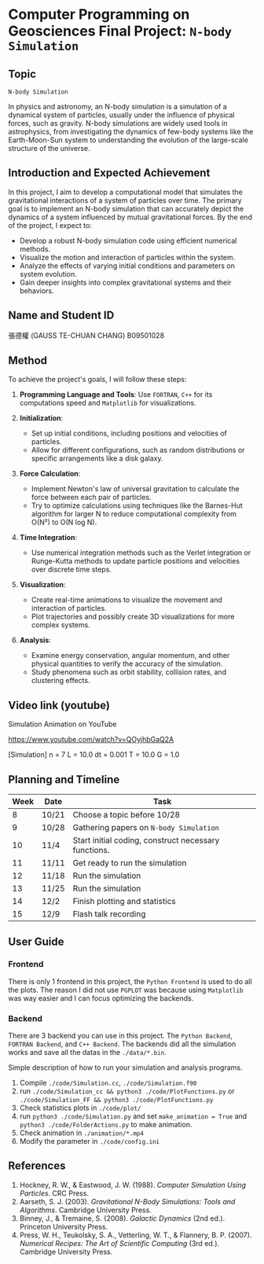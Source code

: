 # Computer Programming on Geosciences Final Project: `N-body Simulation`


## Topic
`N-body Simulation`

In physics and astronomy, an N-body simulation is a simulation of a dynamical system of particles, usually under the influence of physical forces, such as gravity. N-body simulations are widely used tools in astrophysics, from investigating the dynamics of few-body systems like the Earth-Moon-Sun system to understanding the evolution of the large-scale structure of the universe.


## Introduction and Expected Achievement
In this project, I aim to develop a computational model that simulates the gravitational interactions of a system of particles over time. The primary goal is to implement an N-body simulation that can accurately depict the dynamics of a system influenced by mutual gravitational forces. By the end of the project, I expect to:

- Develop a robust N-body simulation code using efficient numerical methods.
- Visualize the motion and interaction of particles within the system.
- Analyze the effects of varying initial conditions and parameters on system evolution.
- Gain deeper insights into complex gravitational systems and their behaviors.


## Name and Student ID
張德權 (GAUSS TE-CHUAN CHANG) B09501028


## Method
To achieve the project's goals, I will follow these steps:

1. **Programming Language and Tools**: Use `FORTRAN`, `C++` for its computations speed and `Matplotlib` for visualizations.

2. **Initialization**:
   - Set up initial conditions, including positions and velocities of particles.
   - Allow for different configurations, such as random distributions or specific arrangements like a disk galaxy.

3. **Force Calculation**:
   - Implement Newton's law of universal gravitation to calculate the force between each pair of particles.
   - Try to optimize calculations using techniques like the Barnes-Hut algorithm for larger N to reduce computational complexity from O(N²) to O(N log N).

4. **Time Integration**:
   - Use numerical integration methods such as the Verlet integration or Runge-Kutta methods to update particle positions and velocities over discrete time steps.

5. **Visualization**:
   - Create real-time animations to visualize the movement and interaction of particles.
   - Plot trajectories and possibly create 3D visualizations for more complex systems.

6. **Analysis**:
   - Examine energy conservation, angular momentum, and other physical quantities to verify the accuracy of the simulation.
   - Study phenomena such as orbit stability, collision rates, and clustering effects.


## Video link (youtube)

Simulation Animation on YouTube

https://www.youtube.com/watch?v=QOyjhbGaQ2A

[Simulation]
n = 7
L = 10.0
dt = 0.001
T = 10.0
G = 1.0

<!-- You are required to record a 3-min preview video to be available on 12/9 -->

## Planning and Timeline

| Week | Date   | Task                                                 |
| ---- | ------ | ---------------------------------------------------- |
| 8    | 10/21  | Choose a topic before 10/28                          |
| 9    | 10/28  | Gathering papers on `N-body Simulation`              |
| 10   | 11/4   | Start initial coding, construct necessary functions. |
| 11   | 11/11  | Get ready to run the simulation                      |
| 12   | 11/18  | Run the simulation                                   |
| 13   | 11/25  | Run the simulation                                   |
| 14   | 12/2   | Finish plotting and statistics                       |
| 15   | 12/9   | Flash talk recording                                 |

## User Guide

### Frontend

There is only 1 frontend in this project, the `Python Frontend` is used to do all the plots. The reason I did not use `PGPLOT` was because using `Matplotlib` was way easier and I can focus optimizing the backends.

### Backend

There are 3 backend you can use in this project. The `Python Backend`, `FORTRAN Backend`, and `C++ Backend`. The backends did all the simulation works and save all the datas in the `./data/*.bin`.

Simple description of how to run your simulation and analysis programs.

1. Compile `./code/Simulation.cc`, `./code/Simulation.f90`
2. run `./code/Simulation_cc && python3 ./code/PlotFunctions.py` or `./code/Simulation_FF && python3 ./code/PlotFunctions.py`
3. Check statistics plots in `./code/plot/`
4. run `python3 ./code/Simulation.py` and set `make_animation = True` and `python3 ./code/FolderActions.py` to make animation.
5. Check animation in `./animation/*.mp4`
6. Modify the parameter in `./code/config.ini`


## References

1. Hockney, R. W., & Eastwood, J. W. (1988). *Computer Simulation Using Particles*. CRC Press.
2. Aarseth, S. J. (2003). *Gravitational N-Body Simulations: Tools and Algorithms*. Cambridge University Press.
3. Binney, J., & Tremaine, S. (2008). *Galactic Dynamics* (2nd ed.). Princeton University Press.
4. Press, W. H., Teukolsky, S. A., Vetterling, W. T., & Flannery, B. P. (2007). *Numerical Recipes: The Art of Scientific Computing* (3rd ed.). Cambridge University Press.